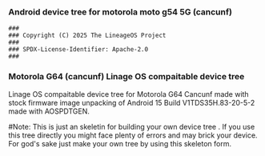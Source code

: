 ### Android device tree for motorola moto g54 5G (cancunf)

```
###
### Copyright (C) 2025 The LineageOS Project
###
### SPDX-License-Identifier: Apache-2.0
###
```


### Motorola G64 (cancunf) Linage OS compaitable device tree
Linage OS compaitable device tree for Motorola G64 Cancunf made with stock firmware image unpacking of Android 15 Build V1TDS35H.83-20-5-2 made with AOSPDTGEN.

#Note: This is just an skeletin for building your own device tree . If you use this tree directly you might face plenty of errors and may brick your device. For god's sake just make your own tree by using this skeleton form.
